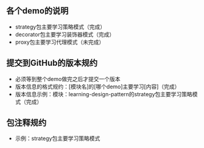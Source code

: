 ## 各个demo的说明
- strategy包主要学习策略模式（完成）
- decorator包主要学习装饰器模式（完成）
- proxy包主要学习代理模式（未完成）



## 提交到GitHub的版本规约
- 必须等到整个demo做完之后才提交一个版本
- 版本信息的格式规约：[模块名]的[哪个demo]主要学习[内容]（完成）
- 版本信息示例：模块：learning-design-pattern的strategy包主要学习策略模式（完成）



## 包注释规约
- 示例：strategy包主要学习策略模式
